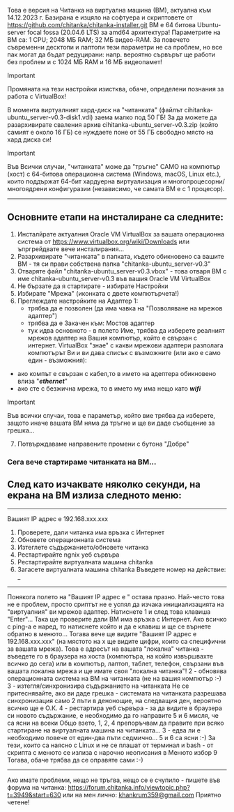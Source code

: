 Това е версия на Читанка на виртуална машина (ВМ), актуална към 14.12.2023 г. Базирана е изцяло на софтуера и скриптовете от https://github.com/chitanka/chitanka-installer.git
ВМ е 64 битова Ubuntu-server focal fossa (20.04.6 LTS) за amd64 архитектура! Параметрите на ВМ са: 1 CPU; 2048 МБ RAM; 32 МБ видео-RAM. За повечето съвременни десктопи и лаптопи тези параметри не са проблем, но все пак могат да бъдат редуцирани: напр. вероятно сървърът ще работи без проблем и с 1024 МБ RAM и 16 МБ видеопамет! 
> [!IMPORTANT]
> Промяната на тези настройки изистква, обаче, определени познания за работа с VirtualBox!

В момента виртуалният хард-диск на "читанката" (файлът cihitanka-ubuntu_server-v0.3-disk1.vdi) заема малко под 50 ГБ! За да можете да разархивирате сваления архив cihitanka-ubuntu_server-v0.3.zip (който самият е около 16 ГБ) се нуждаете поне от 55 ГБ свободно място на хард диска си!

> [!IMPORTANT]
> Във Всички случаи, "читанката" може да "тръгне" САМО на компютър (хост) с 64-битова операционна система (Windows, macOS, Linux etc.), които поддържат 64-бит хардуерна виртуализация и 
многопроцесорни/многоядрени конфигуразии (независимо, че самата ВМ е с 1 процесор).
***********************************************************************************
## Основните етапи на инсталиране са следните:
1. Инсталйрате актуалния Oracle VM VirtualBox за вашата операционна система от https://www.virtualbox.org/wiki/Downloads 
или ъпргрейдвате вече инсталирания...
2. Разархивирате "читанката" в папката, където обикновено са вашите ВМ - тя си прави собствена папка "chitanka-ubuntu_server-v0.3"
3. Отваряте файл "chitanka-ubuntu_server-v0.3.vbox" - това отваря ВМ с име chitanka-ubuntu_server-v0.3 във вашия Oracle VM VirtualBox
4. Не бързате да я стартирате - избирате Настройки
5. Избирате "Мрежа" (иконката с двете компютърчета!)
6. Преглеждате настройките на Адаптер 1:
	* трябва да е позволен (да има чавка на "Позволяване на мрежов адаптер")
	* трябва да е Закачен към: Мостов адаптер
	* тук идва основното - в полето Име, трябва да изберете реалният мрежов адаптер на Вашия компютър, който е свързан с интернет.
VirtualBox "знае" с какви мрежови адаптери разполага компютърът Ви и ви дава списък с възможните (или ако е само един - възможния): 
- ако компът е свързан с кабел,то в името на адептера обикновено влиза "**_ethernet_**"
- ако сте с безжична мрежа, то в името му има нещо като **_wifi_**
> [!IMPORTANT]
> Във всички случаи, това е параметър, който вие трябва да изберете, защото иначе вашата ВМ няма да тръгне и ще ви даде съобщение за грешка...
7. Потвърждаваме направените промени с бутона "Добре"

### Сега вече стартираме читанката на ВМ...

## След като изчаквате няколко секунди, на екрана на ВМ излиза следното меню:
__________________________________________________
Вашият IP адрес е 192.168.ххх.ххх
1. Проверете, дали читанка има връзка с Интернет
2. Обновете операционната система
3. Изтеглете съдържанието/обновете читанка
4. Рестартирайте ngnix уеб сървъра
5. Рестартирайте виртуалната машина chitanka
6. Загасете виртуалната машина chitanka
Въведете номер на действие: _
__________________________________________________

Понякога полето на "Вашият IP адрес е " остава празно. Най-често това не е проблем,
просто сриптът не е успял да изчака инициализацията на "виртуалния" ви мрежов адаптер.
Натиснете 1 и след това клавиша "Enter"... Така ще проверите дали ВМ има връзка с Интернет.
Ако всичко с ping-а е наред, то натиснете който и да е клавиш и ще се върнете обратно в менюто...
Тогава вече ще видите "Вашият IP адрес е 192.168.ххх.ххх" (на мястото на х ще видите цифри, които са специфични за вашата мрежа).
Това е адресът на вашата "локална" читанка - въведете го в браузера на хоста (компютъра, на който извършвахте всичко до сега) 
или в компютър, лаптоп, таблет, телефон, свързани във вашата локална мрежа и ще имате своя "локална читанка"!
 2 - обновява операционната система на ВМ на читанката (не на вашия компютър :-)
 3 - изтегля/синхронизира съдържанието на читанката Не се притеснявайте, ако ви даде грешка - 
 системата на читанката разрешава синхронизация само 2 пъти в денонощие, на следващия ден, вероятно всичко ще е О.К.
 4 - рестартира уеб сървъра - за да видите в браузера си новото съдържание, е необходимо да го направите
 5 и 6 мисля, че са ясни на всеки
Общо взето, 1, 2, 4 препоръчвам да правите при всяко стартиране на виртуалната машина на читанката...
3 - едва ли е необходимо повече от един-два пъти седмично...
5 и 6 са ясни :-)
За тези, които са наясно с Linux и не се плашат от терминал и bash - от скрипта с менюто се излиза с нарочно неописания в Менюто избор 9
Тогава, обаче трябва да се оправяте сами :-)
 **************************************************************
 Ако имате проблеми, нещо не тръгва, нещо се е счупило - пишете във форума на читанка:
 https://forum.chitanka.info/viewtopic.php?t=3949&start=630 или на мен лично:
 khankrum359@gmail.com
 Приятно четене!
